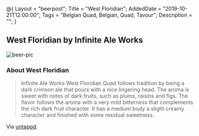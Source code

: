@{
 Layout = "beerpost";
 Title = "West Floridian";
 AddedDate = "2019-10-21T12:00:00";
 Tags = "Belgian Quad, Belgian, Quad, Tavour";
 Description = "";
 }
 

## West Floridian by Infinite Ale Works

![beer-pic]

### About West Floridian

> Infinite Ale Works West Floridian Quad follows tradition by being a dark crimson ale that pours with a nice lingering head. The aroma is sweet with notes of dark fruits, such as plums, raisins and figs. The flavor follows the aroma with a very mild bitterness that complements the rich dark fruit character. It has a medium body a slight creamy character and finished with some residual sweetness.

Via [untappd][untappd-url].

[untappd-url]: <https://untappd.com/b/lancaster-brewing-company-hop-belly-ipa/3031304>
[beer-pic]: https://jasonpowley.com/assets/img/2019-10-21-west-floridian.jpeg "West Floridian by Infinite Ale Works"
